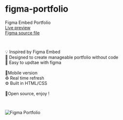 # figma-portfolio

Figma Embed Portfolio
<br/>
<a target="_blank" href="http://www.alexisriols.me/FigmaPortfolio/" title="Figma Embed Portfolio">Live preview</a>
<br/>
<a target="_blank" href="https://www.figma.com/c/file/780842272265877909" title="Figma Portfolio">Figma source file</a>

<br/>

💡 Inspired by Figma Embed<br/>
🎨 Designed to create manageable portfolio without code<br/>
🦄 Easy to updtae with figma<br/>
<br/>
📱Mobile version<br/>
♻️ Real time refresh<br/>
⚙️ Built in HTML/CSS<br/>
<br/>
🎁Open source, enjoy !

<br/>

![Figma Portfolio](https://cdn.dribbble.com/users/154847/screenshots/8556094/media/720c5595237ef17feb64b0b4b88a82d7.png?compress=1&resize=1600x1200)
